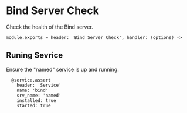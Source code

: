 
# Bind Server Check

Check the health of the Bind server.

    module.exports = header: 'Bind Server Check', handler: (options) ->

## Runing Sevrice

Ensure the "named" service is up and running.

      @service.assert
        header: 'Service'
        name: 'bind'
        srv_name: 'named'
        installed: true
        started: true
